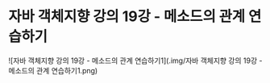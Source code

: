 # 자바 객체지향 강의 19강 - 메소드의 관계 연습하기
![자바 객체지향 강의 19강 - 메소드의 관계 연습하기1](.img/자바 객체지향 강의 19강 - 메소드의 관계 연습하기1.png)
